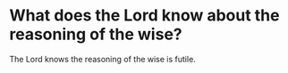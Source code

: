 # What does the Lord know about the reasoning of the wise?

The Lord knows the reasoning of the wise is futile.
